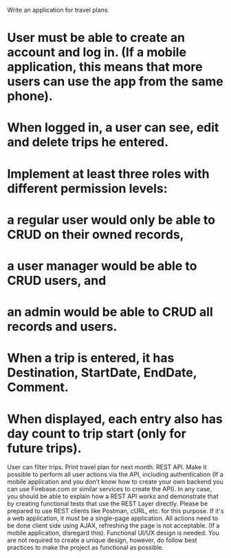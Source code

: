 Write an application for travel plans

# User must be able to create an account and log in. (If a mobile application, this means that more users can use the app from the same phone).

# When logged in, a user can see, edit and delete trips he entered.

# Implement at least three roles with different permission levels:

# a regular user would only be able to CRUD on their owned records,

# a user manager would be able to CRUD users, and

# an admin would be able to CRUD all records and users.

# When a trip is entered, it has Destination, StartDate, EndDate, Comment.

# When displayed, each entry also has day count to trip start (only for future trips).

User can filter trips.
Print travel plan for next month.
REST API. Make it possible to perform all user actions via the API, including authentication (If a mobile application and you don’t know how to create your own backend you can use Firebase.com or similar services to create the API).
In any case, you should be able to explain how a REST API works and demonstrate that by creating functional tests that use the REST Layer directly. Please be prepared to use REST clients like Postman, cURL, etc. for this purpose.
If it's a web application, it must be a single-page application. All actions need to be done client side using AJAX, refreshing the page is not acceptable. (If a mobile application, disregard this).
Functional UI/UX design is needed. You are not required to create a unique design, however, do follow best practices to make the project as functional as possible.
